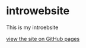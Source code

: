 # introwebsite


This is my introebsite

[view the site on GitHub pages](https://Michael11644.github.io/introwebsite/)